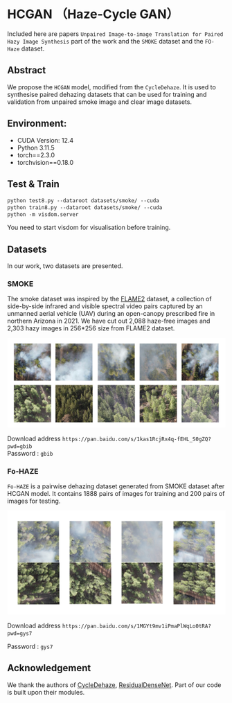 # HCGAN （Haze-Cycle GAN）
Included here are papers `Unpaired Image-to-image Translation for Paired Hazy Image Synthesis` part of the work and the `SMOKE` dataset and the `FO-Haze` dataset.  
## Abstract
We propose the `HCGAN` model, modified from the `CycleDehaze`. It is used to synthesise paired dehazing datasets that can be used for training and validation from unpaired smoke image and clear image datasets.  
## Environment:
- CUDA Version: 12.4 
- Python 3.11.5
- torch==2.3.0
- torchvision==0.18.0
## Test & Train
```
python test8.py --dataroot datasets/smoke/ --cuda
python train8.py --dataroot datasets/smoke/ --cuda
python -m visdom.server
```
You need to start visdom for visualisation before training.
## Datasets
In our work, two datasets are presented.
### SMOKE
The smoke dataset was inspired by the [FLAME2](https://ieee-dataport.org/open-access/flame-2-fire-detection-and-modeling-aerial-multi-spectral-image-dataset)
dataset, a collection of side-by-side infrared and visible spectral video pairs captured by an unmanned aerial vehicle (UAV)
during an open-canopy prescribed fire in northern Arizona in
2021. We have cut out 2,088 haze-free images
and 2,303 hazy images in 256*256 size from FLAME2 dataset.  

<div style="text-align: center">
<img alt="" src="images/smokeDataset.jpg" style="display: inline-block;" />
</div>  

Download address `https://pan.baidu.com/s/1kas1RcjRx4q-fEHL_S0gZQ?pwd=gbib`  
Password : `gbib`

### Fo-HAZE
`Fo-HAZE` is a pairwise dehazing dataset generated from SMOKE dataset after HCGAN model. It contains 1888 pairs of images for training and 200 pairs of images for testing.


<div style="text-align: center">
<img alt="" src="images/image1.jpg" style="display: inline-block;" />
</div>  

Download address `https://pan.baidu.com/s/1MGYt9mv1iPmaPlWqLo0tRA?pwd=gys7`

Password : `gys7` 

## Acknowledgement
We thank the authors of [CycleDehaze](https://github.com/engindeniz/Cycle-Dehaze), [ResidualDenseNet](https://github.com/lizhengwei1992/ResidualDenseNetwork-Pytorch). Part of our code is built upon their modules.
